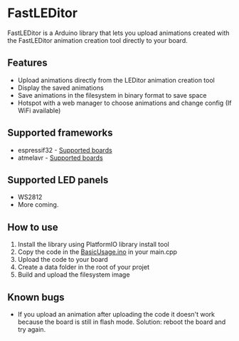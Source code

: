 # FastLEDitor

FastLEDitor is a Arduino library that lets you upload animations created with the FastLEDitor animation creation tool directly to your board.

## Features
- Upload animations directly from the LEDitor animation creation tool
- Display the saved animations
- Save animations in the filesystem in binary format to save space
- Hotspot with a web manager to choose animations and change config (If WiFi available)

## Supported frameworks

- espressif32 - [Supported boards](https://registry.platformio.org/platforms/platformio/espressif32/boards)
- atmelavr - [Supported boards](https://registry.platformio.org/platforms/platformio/atmelavr/boards)

## Supported LED panels

- WS2812
- More coming.

## How to use

1. Install the library using PlatformIO library install tool
2. Copy the code in the [BasicUsage.ino](examples/BasicUsage.ino) in your main.cpp
3. Upload the code to your board
4. Create a data folder in the root of your projet
5. Build and upload the filesystem image

## Known bugs

- If you upload an animation after uploading the code it doesn't work because the board is still in flash mode. Solution: reboot the board and try again.